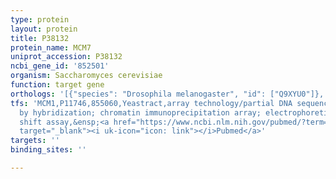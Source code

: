 ```yaml
---
type: protein
layout: protein
title: P38132
protein_name: MCM7
uniprot_accession: P38132
ncbi_gene_id: '852501'
organism: Saccharomyces cerevisiae
function: target gene
orthologs: '[{"species": "Drosophila melanogaster", "id": ["Q9XYU0"]}, {"species": "Caenorhabditis elegans", "id": ["O16297"]}, {"species": "Homo sapiens", "id": ["<a href=\"/protein/p33993\">P33993</a>"]}, {"species": "Mus musculus", "id": ["<a href=\"/protein/q61881\">Q61881</a>"]}, {"species": "Rattus norvegicus", "id": ["Q6AYN8"]}]'
tfs: 'MCM1,P11746,855060,Yeastract,array technology/partial DNA sequence identification
  by hybridization; chromatin immunoprecipitation array; electrophoretic mobility
  shift assay,&ensp;<a href="https://www.ncbi.nlm.nih.gov/pubmed/?term=9171372%5Buid%5D+OR+20385592%5Buid%5D+OR+18303948%5Buid%5D+OR+24170807%5Buid%5D+OR+11756540%5Buid%5D"
  target="_blank"><i uk-icon="icon: link"></i>Pubmed</a>'
targets: ''
binding_sites: ''

---
```

